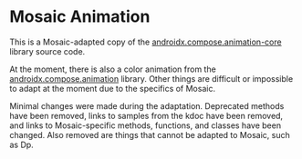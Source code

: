 # Mosaic Animation

This is a Mosaic-adapted copy of
the [androidx.compose.animation-core](https://developer.android.com/reference/kotlin/androidx/compose/animation/core/package-summary)
library source code.

At the moment, there is also a color animation from
the [androidx.compose.animation](https://developer.android.com/reference/kotlin/androidx/compose/animation/package-summary)
library. Other things are difficult or impossible to adapt at the moment due to the specifics of
Mosaic.

Minimal changes were made during the adaptation. Deprecated methods have been removed, links to
samples from the kdoc have been removed, and links to Mosaic-specific methods, functions, and
classes have been changed. Also removed are things that cannot be adapted to Mosaic, such as Dp.

